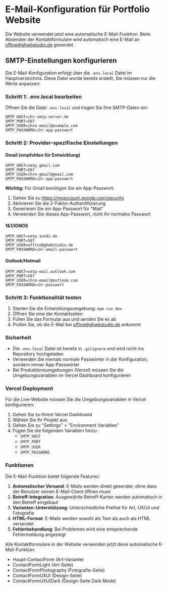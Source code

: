 # E-Mail-Konfiguration für Portfolio Website

Die Website verwendet jetzt eine automatische E-Mail-Funktion. Beim Absenden der Kontaktformulare wird automatisch eine E-Mail an office@ghwbstudio.de gesendet.

## SMTP-Einstellungen konfigurieren

Die E-Mail-Konfiguration erfolgt über die `.env.local` Datei im Hauptverzeichnis. Diese Datei wurde bereits erstellt, Sie müssen nur die Werte anpassen:

### Schritt 1: .env.local bearbeiten

Öffnen Sie die Datei `.env.local` und tragen Sie Ihre SMTP-Daten ein:

```
SMTP_HOST=ihr-smtp-server.de
SMTP_PORT=587
SMTP_USER=ihre-email@example.com
SMTP_PASSWORD=ihr-app-passwort
```

### Schritt 2: Provider-spezifische Einstellungen

#### Gmail (empfohlen für Entwicklung)
```
SMTP_HOST=smtp.gmail.com
SMTP_PORT=587
SMTP_USER=ihre-gmail@gmail.com
SMTP_PASSWORD=ihr-app-passwort
```

**Wichtig:** Für Gmail benötigen Sie ein App-Passwort:
1. Gehen Sie zu https://myaccount.google.com/security
2. Aktivieren Sie die 2-Faktor-Authentifizierung
3. Generieren Sie ein App-Passwort für "Mail"
4. Verwenden Sie dieses App-Passwort, nicht Ihr normales Passwort

#### 1&1/IONOS
```
SMTP_HOST=smtp.1und1.de
SMTP_PORT=587
SMTP_USER=office@ghwbstudio.de
SMTP_PASSWORD=ihr-email-passwort
```

#### Outlook/Hotmail
```
SMTP_HOST=smtp-mail.outlook.com
SMTP_PORT=587
SMTP_USER=ihre-email@outlook.com
SMTP_PASSWORD=ihr-passwort
```

### Schritt 3: Funktionalität testen

1. Starten Sie die Entwicklungsumgebung: `npm run dev`
2. Öffnen Sie eine der Kontaktseiten
3. Füllen Sie das Formular aus und senden Sie es ab
4. Prüfen Sie, ob die E-Mail bei office@ghwbstudio.de ankommt

### Sicherheit

- Die `.env.local` Datei ist bereits in `.gitignore` und wird nicht ins Repository hochgeladen
- Verwenden Sie niemals normale Passwörter in der Konfiguration, sondern immer App-Passwörter
- Bei Produktionsumgebungen (Vercel) müssen Sie die Umgebungsvariablen im Vercel Dashboard konfigurieren

### Vercel Deployment

Für die Live-Website müssen Sie die Umgebungsvariablen in Vercel konfigurieren:

1. Gehen Sie zu Ihrem Vercel Dashboard
2. Wählen Sie Ihr Projekt aus
3. Gehen Sie zu "Settings" > "Environment Variables"
4. Fügen Sie die folgenden Variablen hinzu:
   - `SMTP_HOST`
   - `SMTP_PORT`
   - `SMTP_USER`
   - `SMTP_PASSWORD`

### Funktionen

Die E-Mail-Funktion bietet folgende Features:

1. **Automatischer Versand**: E-Mails werden direkt gesendet, ohne dass der Benutzer seinen E-Mail-Client öffnen muss
2. **Betreff-Integration**: Ausgewählte Betreff-Karten werden automatisch in den Betreff eingebaut
3. **Varianten-Unterstützung**: Unterschiedliche Prefixe für Art, UX/UI und Fotografie
4. **HTML-Format**: E-Mails werden sowohl als Text als auch als HTML versendet
5. **Fehlerbehandlung**: Bei Problemen wird eine entsprechende Fehlermeldung angezeigt

Alle Kontaktformulare in der Website verwenden jetzt diese automatische E-Mail-Funktion:
- Haupt-ContactForm (Art-Variante)
- ContactFormLight (Art-Seite)
- ContactFormPhotography (Fotografie-Seite)
- ContactFormUXUI (Design-Seite)
- ContactFormUXUIDark (Design-Seite Dark Mode)
